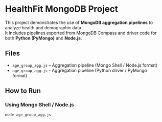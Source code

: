 # HealthFit MongoDB Project

This project demonstrates the use of **MongoDB aggregation pipelines** to analyze health and demographic data.  
It includes pipelines exported from MongoDB Compass and driver code for both **Python (PyMongo)** and **Node.js**.

## Files
- `age_group_agg.js` – Aggregation pipeline (Mongo Shell / Node.js format)
- `age_group_agg.js` - Aggregation pipeline (Python driver / PyMongo format)
## How to Run

### Using Mongo Shell / Node.js
```bash
node age_group_agg.js
